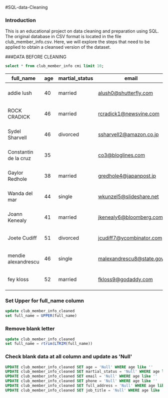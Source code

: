 #SQL-data-Cleaning
### Introduction
This is an educational project on data cleaning and preparation using SQL. The original database in CSV format is located in the file club_member_info.csv. 
Here, we will explore the steps that need to be applied to obtain a cleansed version of the dataset.

###DATA BEFORE CLEANING
```SQL
select * from club_member_info cmi limit 10;
```

|full_name|age|martial_status|email|phone|full_address|job_title|membership_date|
|---------|---|--------------|-----|-----|------------|---------|---------------|
|addie lush|40|married|alush0@shutterfly.com|254-389-8708|3226 Eastlawn Pass,Temple,Texas|Assistant Professor|7/31/2013|
|      ROCK CRADICK|46|married|rcradick1@newsvine.com|910-566-2007|4 Harbort Avenue,Fayetteville,North Carolina|Programmer III|5/27/2018|
|Sydel Sharvell|46|divorced|ssharvell2@amazon.co.jp|702-187-8715|4 School Place,Las Vegas,Nevada|Budget/Accounting Analyst I|10/6/2017|
|Constantin de la cruz|35||co3@bloglines.com|402-688-7162|6 Monument Crossing,Omaha,Nebraska|Desktop Support Technician|10/20/2015|
|  Gaylor Redhole|38|married|gredhole4@japanpost.jp|917-394-6001|88 Cherokee Pass,New York City,New York|Legal Assistant|5/29/2019|
|Wanda del mar       |44|single|wkunzel5@slideshare.net|937-467-6942|10864 Buhler Plaza,Hamilton,Ohio|Human Resources Assistant IV|3/24/2015|
|Joann Kenealy|41|married|jkenealy6@bloomberg.com|513-726-9885|733 Hagan Parkway,Cincinnati,Ohio|Accountant IV|4/17/2013|
|   Joete Cudiff|51|divorced|jcudiff7@ycombinator.com|616-617-0965|975 Dwight Plaza,Grand Rapids,Michigan|Research Nurse|11/16/2014|
|mendie alexandrescu|46|single|malexandrescu8@state.gov|504-918-4753|34 Delladonna Terrace,New Orleans,Louisiana|Systems Administrator III|3/12/1921|
| fey kloss|52|married|fkloss9@godaddy.com|808-177-0318|8976 Jackson Park,Honolulu,Hawaii|Chemical Engineer|11/5/2014|


### Set Upper for full_name column
```SQL
update club_member_info_cleaned 
set full_name = UPPER(full_name)
```

### Remove blank letter
```SQL
update club_member_info_cleaned 
set full_name = rtrim(LTRIM(full_name))
```

### Check blank data at all column and update as 'Null'
```SQL
UPDATE club_member_info_cleaned SET age = 'Null' WHERE age like ''
UPDATE club_member_info_cleaned SET martial_status = 'Null' WHERE age like ''
UPDATE club_member_info_cleaned SET email = 'Null' WHERE age like ''
UPDATE club_member_info_cleaned SET phone = 'Null' WHERE age like ''
UPDATE club_member_info_cleaned SET full_address = 'Null' WHERE age like ''
UPDATE club_member_info_cleaned SET job_title = 'Null' WHERE age like ''
```















